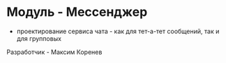 # Модуль - Мессенджер

- проектирование сервиса чата - как для тет-а-тет сообщений, так и для групповых

Разработчик - Максим Коренев
